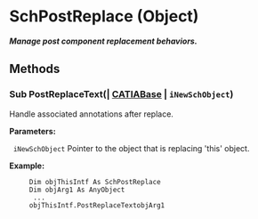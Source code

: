 # SchPostReplace (Object)

**_Manage post component replacement behaviors._**

## Methods

### Sub **PostReplaceText**(| [CATIABase](../System/interface_AnyObject_17321.md) | `iNewSchObject`)

   Handle associated annotations after replace.

**Parameters:**

` iNewSchObject`      Pointer to the object that is replacing 'this' object.

**Example:**

```VBScript
     Dim objThisIntf As SchPostReplace
     Dim objArg1 As AnyObject
      ...
     objThisIntf.PostReplaceTextobjArg1

```